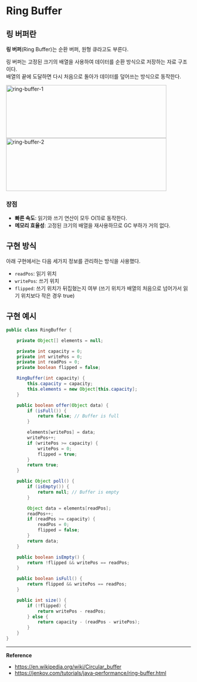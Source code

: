 # Ring Buffer

## 링 버퍼란
**링 버퍼**(Ring Buffer)는 순환 버퍼, 원형 큐라고도 부른다. 

링 버퍼는 고정된 크기의 배열을 사용하여 데이터를 순환 방식으로 저장하는 자료 구조이다.<br>
배열의 끝에 도달하면 다시 처음으로 돌아가 데이터를 덮어쓰는 방식으로 동작한다.

<img width="437" height="144" alt="ring-buffer-1" src="https://github.com/user-attachments/assets/8b346b9f-e20e-48b0-abbb-c1f9f3dc7152" />

<img width="437" height="144" alt="ring-buffer-2" src="https://github.com/user-attachments/assets/70f58e2c-b47f-465b-b322-1232ac1b0e70" />

### 장점
- **빠른 속도**: 읽기와 쓰기 연산이 모두 O(1)로 동작한다.
- **메모리 효율성**: 고정된 크기의 배열을 재사용하므로 GC 부하가 거의 없다.

## 구현 방식
아래 구현에서는 다음 세가지 정보를 관리하는 방식을 사용했다.
- `readPos`: 읽기 위치
- `writePos`: 쓰기 위치
- `flipped`: 쓰기 위치가 뒤집혔는지 여부 (쓰기 위치가 배열의 처음으로 넘어가서 읽기 위치보다 작은 경우 true)

## 구현 예시
```java
public class RingBuffer {

    private Object[] elements = null;

    private int capacity = 0;
    private int writePos = 0;
    private int readPos = 0;
    private boolean flipped = false;

    RingBuffer(int capacity) {
        this.capacity = capacity;
        this.elements = new Object[this.capacity];
    }

    public boolean offer(Object data) {
        if (isFull()) {
            return false; // Buffer is full
        }

        elements[writePos] = data;
        writePos++;
        if (writePos >= capacity) {
            writePos = 0;
            flipped = true;
        }
        return true;
    }

    public Object poll() {
        if (isEmpty()) {
            return null; // Buffer is empty
        }

        Object data = elements[readPos];
        readPos++;
        if (readPos >= capacity) {
            readPos = 0;
            flipped = false;
        }
        return data;
    }

    public boolean isEmpty() {
        return !flipped && writePos == readPos;
    }

    public boolean isFull() {
        return flipped && writePos == readPos;
    }

    public int size() {
        if (!flipped) {
            return writePos - readPos;
        } else {
            return capacity - (readPos - writePos);
        }
    }
}
```

---
**Reference**
- https://en.wikipedia.org/wiki/Circular_buffer
- https://jenkov.com/tutorials/java-performance/ring-buffer.html
